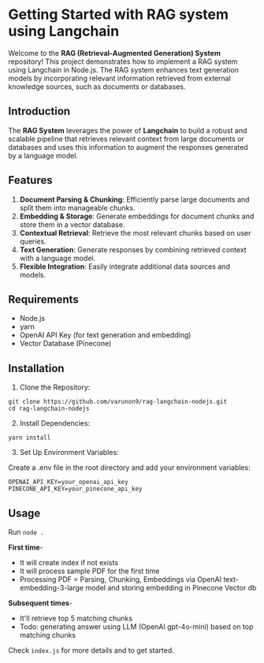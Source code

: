 # Getting Started with RAG system using Langchain

Welcome to the **RAG (Retrieval-Augmented Generation) System** repository! This project demonstrates how to implement a RAG system using Langchain in Node.js. The RAG system enhances text generation models by incorporating relevant information retrieved from external knowledge sources, such as documents or databases.

## Introduction

The **RAG System** leverages the power of **Langchain** to build a robust and scalable pipeline that retrieves relevant context from large documents or databases and uses this information to augment the responses generated by a language model.

## Features

1. **Document Parsing & Chunking**: Efficiently parse large documents and split them into manageable chunks.
2. **Embedding & Storage**: Generate embeddings for document chunks and store them in a vector database.
3. **Contextual Retrieval**: Retrieve the most relevant chunks based on user queries.
4. **Text Generation**: Generate responses by combining retrieved context with a language model.
5. **Flexible Integration**: Easily integrate additional data sources and models.

## Requirements

- Node.js
- yarn
- OpenAI API Key (for text generation and embedding)
- Vector Database (Pinecone)

## Installation

1. Clone the Repository:

```
git clone https://github.com/varunon9/rag-langchain-nodejs.git
cd rag-langchain-nodejs
```

2. Install Dependencies:

```
yarn install
```

3. Set Up Environment Variables:

Create a .env file in the root directory and add your environment variables:

```
OPENAI_API_KEY=your_openai_api_key
PINECONE_API_KEY=your_pinecone_api_key
```

## Usage

Run `node .`

**First time**-

- It will create index if not exists
- It will process sample PDF for the first time
- Processing PDF = Parsing, Chunking, Embeddings via OpenAI text-embedding-3-large model and storing embedding in Pinecone Vector db

**Subsequent times**-

- It'll retrieve top 5 matching chunks
- Todo: generating answer using LLM (OpenAI gpt-4o-mini) based on top matching chunks


Check `index.js` for more details and to get started.